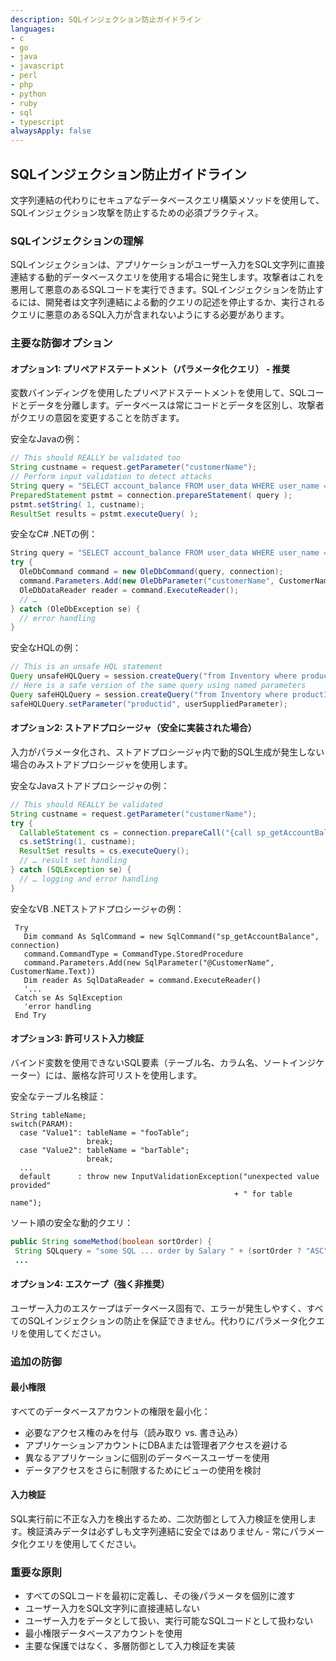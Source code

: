 ```yaml
---
description: SQLインジェクション防止ガイドライン
languages:
- c
- go
- java
- javascript
- perl
- php
- python
- ruby
- sql
- typescript
alwaysApply: false
---
```


## SQLインジェクション防止ガイドライン

文字列連結の代わりにセキュアなデータベースクエリ構築メソッドを使用して、SQLインジェクション攻撃を防止するための必須プラクティス。

### SQLインジェクションの理解

SQLインジェクションは、アプリケーションがユーザー入力をSQL文字列に直接連結する動的データベースクエリを使用する場合に発生します。攻撃者はこれを悪用して悪意のあるSQLコードを実行できます。SQLインジェクションを防止するには、開発者は文字列連結による動的クエリの記述を停止するか、実行されるクエリに悪意のあるSQL入力が含まれないようにする必要があります。

### 主要な防御オプション

#### オプション1: プリペアドステートメント（パラメータ化クエリ） - 推奨

変数バインディングを使用したプリペアドステートメントを使用して、SQLコードとデータを分離します。データベースは常にコードとデータを区別し、攻撃者がクエリの意図を変更することを防ぎます。

安全なJavaの例：
```java
// This should REALLY be validated too
String custname = request.getParameter("customerName");
// Perform input validation to detect attacks
String query = "SELECT account_balance FROM user_data WHERE user_name = ? ";
PreparedStatement pstmt = connection.prepareStatement( query );
pstmt.setString( 1, custname);
ResultSet results = pstmt.executeQuery( );
```

安全なC# .NETの例：
```csharp
String query = "SELECT account_balance FROM user_data WHERE user_name = ?";
try {
  OleDbCommand command = new OleDbCommand(query, connection);
  command.Parameters.Add(new OleDbParameter("customerName", CustomerName Name.Text));
  OleDbDataReader reader = command.ExecuteReader();
  // …
} catch (OleDbException se) {
  // error handling
}
```

安全なHQLの例：
```java
// This is an unsafe HQL statement
Query unsafeHQLQuery = session.createQuery("from Inventory where productID='"+userSuppliedParameter+"'");
// Here is a safe version of the same query using named parameters
Query safeHQLQuery = session.createQuery("from Inventory where productID=:productid");
safeHQLQuery.setParameter("productid", userSuppliedParameter);
```

#### オプション2: ストアドプロシージャ（安全に実装された場合）

入力がパラメータ化され、ストアドプロシージャ内で動的SQL生成が発生しない場合のみストアドプロシージャを使用します。

安全なJavaストアドプロシージャの例：
```java
// This should REALLY be validated
String custname = request.getParameter("customerName");
try {
  CallableStatement cs = connection.prepareCall("{call sp_getAccountBalance(?)}");
  cs.setString(1, custname);
  ResultSet results = cs.executeQuery();
  // … result set handling
} catch (SQLException se) {
  // … logging and error handling
}
```

安全なVB .NETストアドプロシージャの例：
```vbnet
 Try
   Dim command As SqlCommand = new SqlCommand("sp_getAccountBalance", connection)
   command.CommandType = CommandType.StoredProcedure
   command.Parameters.Add(new SqlParameter("@CustomerName", CustomerName.Text))
   Dim reader As SqlDataReader = command.ExecuteReader()
   '...
 Catch se As SqlException
   'error handling
 End Try
```

#### オプション3: 許可リスト入力検証

バインド変数を使用できないSQL要素（テーブル名、カラム名、ソートインジケーター）には、厳格な許可リストを使用します。

安全なテーブル名検証：
```text
String tableName;
switch(PARAM):
  case "Value1": tableName = "fooTable";
                 break;
  case "Value2": tableName = "barTable";
                 break;
  ...
  default      : throw new InputValidationException("unexpected value provided"
                                                  + " for table name");
```

ソート順の安全な動的クエリ：
```java
public String someMethod(boolean sortOrder) {
 String SQLquery = "some SQL ... order by Salary " + (sortOrder ? "ASC" : "DESC");`
 ...
```

#### オプション4: エスケープ（強く非推奨）

ユーザー入力のエスケープはデータベース固有で、エラーが発生しやすく、すべてのSQLインジェクションの防止を保証できません。代わりにパラメータ化クエリを使用してください。

### 追加の防御

#### 最小権限

すべてのデータベースアカウントの権限を最小化：
- 必要なアクセス権のみを付与（読み取り vs. 書き込み）
- アプリケーションアカウントにDBAまたは管理者アクセスを避ける
- 異なるアプリケーションに個別のデータベースユーザーを使用
- データアクセスをさらに制限するためにビューの使用を検討

#### 入力検証

SQL実行前に不正な入力を検出するため、二次防御として入力検証を使用します。検証済みデータは必ずしも文字列連結に安全ではありません - 常にパラメータ化クエリを使用してください。

### 重要な原則

- すべてのSQLコードを最初に定義し、その後パラメータを個別に渡す
- ユーザー入力をSQL文字列に直接連結しない
- ユーザー入力をデータとして扱い、実行可能なSQLコードとして扱わない
- 最小権限データベースアカウントを使用
- 主要な保護ではなく、多層防御として入力検証を実装
